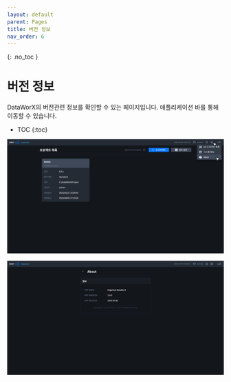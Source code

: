 ```yaml
---
layout: default
parent: Pages
title: 버전 정보
nav_order: 6
---
```


{: .no_toc }
# 버전 정보
DataWorX의 버전관련 정보를 확인할 수 있는 페이지입니다. 애플리케이션 바를 통해 이동할 수 있습니다.

- TOC
{:toc}

![About Item](./about-item.png)

![About](./about.png)

